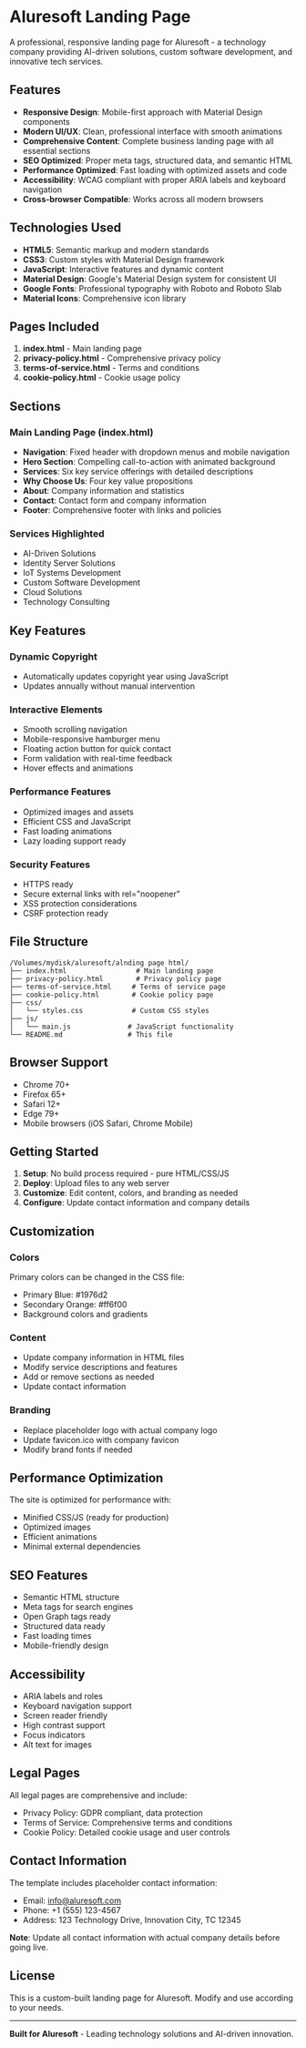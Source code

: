 # Aluresoft Landing Page

A professional, responsive landing page for Aluresoft - a technology company providing AI-driven solutions, custom software development, and innovative tech services.

## Features

- **Responsive Design**: Mobile-first approach with Material Design components
- **Modern UI/UX**: Clean, professional interface with smooth animations
- **Comprehensive Content**: Complete business landing page with all essential sections
- **SEO Optimized**: Proper meta tags, structured data, and semantic HTML
- **Performance Optimized**: Fast loading with optimized assets and code
- **Accessibility**: WCAG compliant with proper ARIA labels and keyboard navigation
- **Cross-browser Compatible**: Works across all modern browsers

## Technologies Used

- **HTML5**: Semantic markup and modern standards
- **CSS3**: Custom styles with Material Design framework
- **JavaScript**: Interactive features and dynamic content
- **Material Design**: Google's Material Design system for consistent UI
- **Google Fonts**: Professional typography with Roboto and Roboto Slab
- **Material Icons**: Comprehensive icon library

## Pages Included

1. **index.html** - Main landing page
2. **privacy-policy.html** - Comprehensive privacy policy
3. **terms-of-service.html** - Terms and conditions
4. **cookie-policy.html** - Cookie usage policy

## Sections

### Main Landing Page (index.html)

- **Navigation**: Fixed header with dropdown menus and mobile navigation
- **Hero Section**: Compelling call-to-action with animated background
- **Services**: Six key service offerings with detailed descriptions
- **Why Choose Us**: Four key value propositions
- **About**: Company information and statistics
- **Contact**: Contact form and company information
- **Footer**: Comprehensive footer with links and policies

### Services Highlighted

- AI-Driven Solutions
- Identity Server Solutions
- IoT Systems Development
- Custom Software Development
- Cloud Solutions
- Technology Consulting

## Key Features

### Dynamic Copyright
- Automatically updates copyright year using JavaScript
- Updates annually without manual intervention

### Interactive Elements
- Smooth scrolling navigation
- Mobile-responsive hamburger menu
- Floating action button for quick contact
- Form validation with real-time feedback
- Hover effects and animations

### Performance Features
- Optimized images and assets
- Efficient CSS and JavaScript
- Fast loading animations
- Lazy loading support ready

### Security Features
- HTTPS ready
- Secure external links with rel="noopener"
- XSS protection considerations
- CSRF protection ready

## File Structure

```
/Volumes/mydisk/aluresoft/alnding page html/
├── index.html                 # Main landing page
├── privacy-policy.html        # Privacy policy page
├── terms-of-service.html     # Terms of service page
├── cookie-policy.html        # Cookie policy page
├── css/
│   └── styles.css            # Custom CSS styles
├── js/
│   └── main.js              # JavaScript functionality
└── README.md                # This file
```

## Browser Support

- Chrome 70+
- Firefox 65+
- Safari 12+
- Edge 79+
- Mobile browsers (iOS Safari, Chrome Mobile)

## Getting Started

1. **Setup**: No build process required - pure HTML/CSS/JS
2. **Deploy**: Upload files to any web server
3. **Customize**: Edit content, colors, and branding as needed
4. **Configure**: Update contact information and company details

## Customization

### Colors
Primary colors can be changed in the CSS file:
- Primary Blue: #1976d2
- Secondary Orange: #ff6f00
- Background colors and gradients

### Content
- Update company information in HTML files
- Modify service descriptions and features
- Add or remove sections as needed
- Update contact information

### Branding
- Replace placeholder logo with actual company logo
- Update favicon.ico with company favicon
- Modify brand fonts if needed

## Performance Optimization

The site is optimized for performance with:
- Minified CSS/JS (ready for production)
- Optimized images
- Efficient animations
- Minimal external dependencies

## SEO Features

- Semantic HTML structure
- Meta tags for search engines
- Open Graph tags ready
- Structured data ready
- Fast loading times
- Mobile-friendly design

## Accessibility

- ARIA labels and roles
- Keyboard navigation support
- Screen reader friendly
- High contrast support
- Focus indicators
- Alt text for images

## Legal Pages

All legal pages are comprehensive and include:
- Privacy Policy: GDPR compliant, data protection
- Terms of Service: Comprehensive terms and conditions
- Cookie Policy: Detailed cookie usage and user controls

## Contact Information

The template includes placeholder contact information:
- Email: info@aluresoft.com
- Phone: +1 (555) 123-4567
- Address: 123 Technology Drive, Innovation City, TC 12345

**Note**: Update all contact information with actual company details before going live.

## License

This is a custom-built landing page for Aluresoft. Modify and use according to your needs.

---

**Built for Aluresoft** - Leading technology solutions and AI-driven innovation.